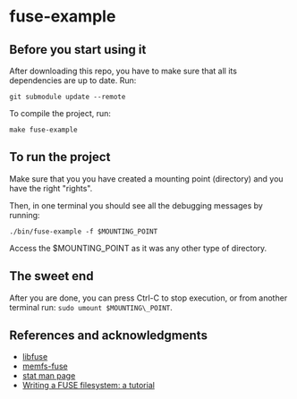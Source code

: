 # fuse-example

## Before you start using it
After downloading this repo, you have to make sure that
all its dependencies are up to date. Run:

`git submodule update --remote`


To compile the project, run:

`make fuse-example`

## To run the project
Make sure that you you have created a mounting point (directory)
and you have the right "rights".

Then, in one terminal you should see all the debugging messages
by running:

`./bin/fuse-example -f $MOUNTING_POINT`

Access the $MOUNTING\_POINT as it was any other type of directory.

## The sweet end
After you are done, you can press Ctrl-C to stop execution, or
from another terminal run: `sudo umount $MOUNTING\_POINT`.

## References and acknowledgments
* [libfuse](https://github.com/libfuse/libfuse)
* [memfs-fuse](https://github.com/tniessen/memfs-fuse)
* [stat man page](https://man7.org/linux/man-pages/man2/stat.2.html)
* [Writing a FUSE filesystem: a tutorial](https://www.cs.nmsu.edu/~pfeiffer/fuse-tutorial/)

